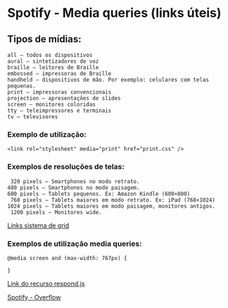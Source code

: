# Spotify - Media queries (links úteis)
## Tipos de mídias:
```
all – todos os dispositivos
aural – sintetizadores de voz
braille – leitores de Braille
embossed – impressoras de Braille
handheld – dispositivos de mão. Por exemplo: celulares com telas pequenas.
print – impressoras convencionais
projection – apresentações de slides
screen – monitores coloridas
tty – teleimpressores e terminais
tv – televisores
```

### Exemplo de utilização:
```
<link rel="stylesheet" media="print" href="print.css" /> 
```

### Exemplos de resoluções de telas:

```
￼320 pixels – Smartphones no modo retrato.
480 pixels – Smartphones no modo paisagem.
600 pixels – Tablets pequenos. Ex: Amazon Kindle (600×800)
￼768 pixels – Tablets maiores em modo retrato. Ex: iPad (768×1024)
1024 pixels – Tablets maiores em modo paisagem, monitores antigos.
￼1200 pixels – Monitores wide.
```

[Links sistema de grid](http://getbootstrap.com/css/#grid)

### Exemplos de utilização media queries:

```
@media screen and (max-width: 767px) {
 
}
```

[Link do recurso respond.js](https://cdnjs.com/libraries/respond.js/)

[Spotify - Overflow](https://www.w3schools.com/cssref/pr_pos_overflow.asp)